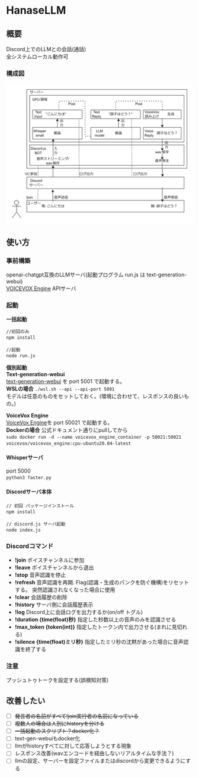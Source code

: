 # HanaseLLM

## 概要
Discord上でのLLMとの会話(通話)  
全システムローカル動作可


### 構成図  
<picture>
  <source srcset="./pics/hanasellm-dark.png" media="(prefers-color-scheme: dark)">
  <source srcset="./pics/hanasellm-light.png" media="(prefers-color-scheme: light)">
  <img src="./pics/hanasellm-white.png" alt="構成図">
</picture>

## 使い方

### 事前構築
openai-chatgpt互換のLLMサーバ(起動プログラム run.js は text-generation-webui)   
[VOICEVOX Engine](https://github.com/VOICEVOX/voicevox_engine) APIサーバ


### 起動

**一括起動**  

```
//初回のみ
npm install

//起動
node run.js
```

**個別起動**  
**Text-generation-webui**  
[text-generation-webui](https://github.com/oobabooga/text-generation-webui) を port 5001 で起動する。  
**WSLの場合** `./wsl.sh --api --api-port 5001`  
モデルは任意のものをセットしておく。(環境に合わせて、レスポンスの良いもの。)

**VoiceVox Engine**  
[VoiceVox Engine](https://github.com/VOICEVOX/voicevox_engine)を port 50021 で起動する。  
**Dockerの場合**  公式ドキュメント通りにpullしてから  
`sudo docker run -d --name voicevox_engine_container -p 50021:50021 voicevox/voicevox_engine:cpu-ubuntu20.04-latest` 

#### Whisperサーバ
port 5000  
`python3 faster.py`


#### Discordサーバ本体
``` 
// 初回 パッケージインストール
npm install

// discord.js サーバ起動
node index.js
```

### Discordコマンド

- **!join** ボイスチャンネルに参加  
- **!leave** ボイスチャンネルから退出  
- **!stop** 音声認識を停止
- **!refresh** 音声認識を再開. Flag(認識・生成のパンクを防ぐ機構)をリセットする。 突然認識されなくなった場合に使用
- **!clear** 会話履歴の削除  
- **!history** サーバ側に会話履歴表示  
- **!log** Discord上に会話ログを出力するか(on/off トグル)  
- **!duration {time(float)秒}** 指定した秒数以上の音声のみを認識させる  
- **!max_token {token(int)}** 指定したトークン内で出力させる(まれに見切れる)   
- **!silence {time(float)ミリ秒}** 指定したミリ秒の沈黙があった場合に音声認識を終了する

### 注意
プッシュトゥトークを設定する(誤検知対策)

## 改善したい
- [ ] ~~発言者の名前がすべて!join実行者の名前になっている~~
- [ ] ~~複数人の場合は人別にhistoryを分ける~~
- [ ] ~~一括起動のスクリプト？docker化？~~
- [ ] text-gen-webuiもdocker化
- [ ] llmがhistoryすべてに対して応答しようとする現象
- [ ] レスポンス改善(wavエンコードを経由しないリアルタイムな手法？)
- [ ] llmの設定、サーバーを設定ファイルまたはdiscordから変更できるようにする